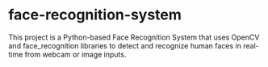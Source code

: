 # face-recognition-system
This project is a Python-based Face Recognition System that uses OpenCV and face_recognition libraries to detect and recognize human faces in real-time from webcam or image inputs.
